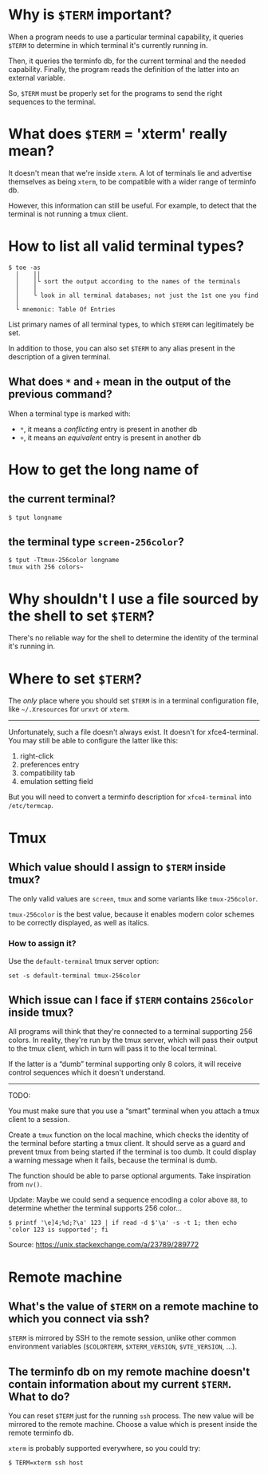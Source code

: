 # Why is `$TERM` important?

When a program needs to use a particular terminal capability, it queries `$TERM`
to determine in which terminal it's currently running in.

Then,  it queries  the terminfo  db,  for the  current terminal  and the  needed
capability.
Finally,  the program  reads  the  definition of  the  latter  into an  external
variable.

So, `$TERM` must be properly set for the programs to send the right sequences to
the terminal.

# What does `$TERM` = 'xterm' really mean?

It doesn't mean that we're inside `xterm`.
A  lot  of terminals  lie  and  advertise themselves  as  being  `xterm`, to  be
compatible with a wider range of terminfo db.

However, this information can still be useful.
For example, to detect that the terminal is not running a tmux client.

##
# How to list all valid terminal types?

    $ toe -as
      │    ││
      │    │└ sort the output according to the names of the terminals
      │    │
      │    └ look in all terminal databases; not just the 1st one you find
      │
      └ mnemonic: Table Of Entries

List primary names  of all terminal types, to which  `$TERM` can legitimately be
set.

In addition  to those,  you can  also set `$TERM`  to any  alias present  in the
description of a given terminal.

## What does `*` and `+` mean in the output of the previous command?

When a terminal type is marked with:

   - `*`, it means a *conflicting* entry is present in another db
   - `+`, it means an *equivalent* entry is present in another db

##
# How to get the long name of
## the current terminal?

    $ tput longname

## the terminal type `screen-256color`?

    $ tput -Ttmux-256color longname
    tmux with 256 colors~

##
# Why shouldn't I use a file sourced by the shell to set `$TERM`?

There's no reliable way for the shell  to determine the identity of the terminal
it's running in.

# Where to set `$TERM`?

The *only*  place where you  should set `$TERM`  is in a  terminal configuration
file, like `~/.Xresources` for `urxvt` or `xterm`.

---

Unfortunately, such a file doesn't always exist.
It doesn't for xfce4-terminal.
You may still be able to configure the latter like this:

   1. right-click
   2. preferences entry
   3. compatibility tab
   4. emulation setting field

But you  will need to convert  a terminfo description for  `xfce4-terminal` into
`/etc/termcap`.

##
# Tmux
## Which value should I assign to `$TERM` inside tmux?

The only valid values are `screen`, `tmux` and some variants like `tmux-256color`.

`tmux-256color` is the best value, because it enables modern color schemes to be
correctly displayed, as well as italics.

### How to assign it?

Use the `default-terminal` tmux server option:

    set -s default-terminal tmux-256color

###
## Which issue can I face if `$TERM` contains `256color` inside tmux?

All programs  will think  that they're  connected to  a terminal  supporting 256
colors.
In reality, they're run by the tmux  server, which will pass their output to the
tmux client, which in turn will pass it to the local terminal.

If the  latter is a  “dumb” terminal supporting only  8 colors, it  will receive
control sequences which it doesn't understand.

---

TODO:

You must make sure that you use a “smart” terminal when you attach a tmux client
to a session.

Create a `tmux` function on the local  machine, which checks the identity of the
terminal before starting a tmux client.
It should serve as  a guard and prevent tmux from being  started if the terminal
is too dumb.
It could display a warning message when it fails, because the terminal is dumb.

The function should be able to parse optional arguments.
Take inspiration from `nv()`.

Update:
Maybe we could send a sequence encoding a color above `88`, to determine whether
the terminal supports 256 color...

    $ printf '\e]4;%d;?\a' 123 | if read -d $'\a' -s -t 1; then echo 'color 123 is supported'; fi

Source: https://unix.stackexchange.com/a/23789/289772

##
# Remote machine
## What's the value of `$TERM` on a remote machine to which you connect via ssh?

`$TERM` is mirrored by SSH to the remote session, unlike other common
environment variables (`$COLORTERM`, `$XTERM_VERSION`, `$VTE_VERSION`, ...).

## The terminfo db on my remote machine doesn't contain information about my current `$TERM`.  What to do?

You can reset `$TERM` just for the running `ssh` process.
The new value will be mirrored to the remote machine.
Choose a value which is present inside the remote terminfo db.

`xterm` is probably supported everywhere, so you could try:

    $ TERM=xterm ssh host

